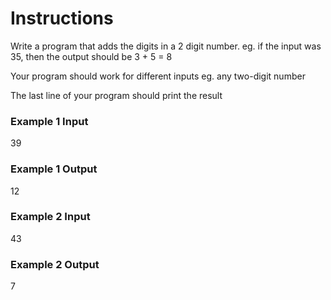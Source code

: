 # Instructions
Write a program that adds the digits in a 2 digit number. eg. if the input was 35, then the output should be 3 + 5 = 8

Your program should work for different inputs eg. any two-digit number

The last line of your program should print the result

### Example 1 Input
39

### Example 1 Output
12

### Example 2 Input
43

### Example 2 Output
7
